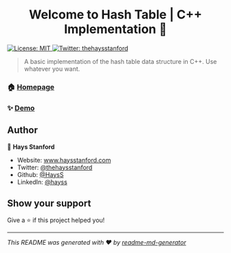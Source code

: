 <h1 align="center">Welcome to Hash Table | C++ Implementation 👋</h1>
<p>
  <a href="#" target="_blank">
    <img alt="License: MIT" src="https://img.shields.io/badge/License-MIT-yellow.svg" />
  </a>
  <a href="https://twitter.com/thehaysstanford" target="_blank">
    <img alt="Twitter: thehaysstanford" src="https://img.shields.io/twitter/follow/thehaysstanford.svg?style=social" />
  </a>
</p>

> A basic implementation of the hash table data structure in C++. Use whatever you want.

### 🏠 [Homepage](haysstanford.com)

### ✨ [Demo](haysstanford.com)

## Author

👤 **Hays Stanford**

* Website: www.haysstanford.com
* Twitter: [@thehaysstanford](https://twitter.com/thehaysstanford)
* Github: [@HaysS](https://github.com/HaysS)
* LinkedIn: [@hayss](https://linkedin.com/in/hayss)

## Show your support

Give a ⭐️ if this project helped you!

***
_This README was generated with ❤️ by [readme-md-generator](https://github.com/kefranabg/readme-md-generator)_